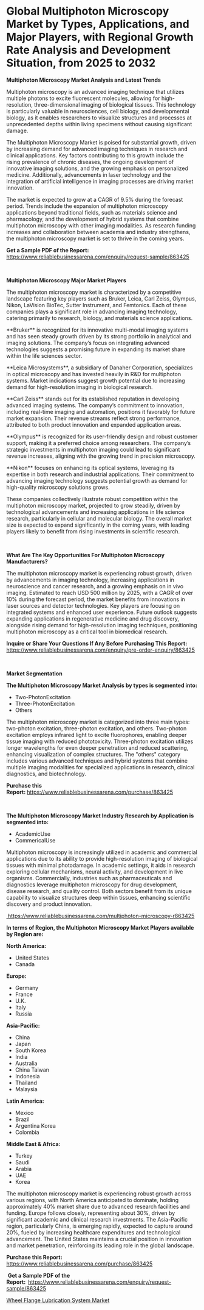 <p><h1>Global Multiphoton Microscopy Market by Types, Applications, and Major Players, with Regional Growth Rate Analysis and Development Situation, from 2025 to 2032</h1></p><p><strong>Multiphoton Microscopy Market Analysis and Latest Trends</strong></p>
<p><p>Multiphoton microscopy is an advanced imaging technique that utilizes multiple photons to excite fluorescent molecules, allowing for high-resolution, three-dimensional imaging of biological tissues. This technology is particularly valuable in neurosciences, cell biology, and developmental biology, as it enables researchers to visualize structures and processes at unprecedented depths within living specimens without causing significant damage.</p><p>The Multiphoton Microscopy Market is poised for substantial growth, driven by increasing demand for advanced imaging techniques in research and clinical applications. Key factors contributing to this growth include the rising prevalence of chronic diseases, the ongoing development of innovative imaging solutions, and the growing emphasis on personalized medicine. Additionally, advancements in laser technology and the integration of artificial intelligence in imaging processes are driving market innovation.</p><p>The market is expected to grow at a CAGR of 9.5% during the forecast period. Trends include the expansion of multiphoton microscopy applications beyond traditional fields, such as materials science and pharmacology, and the development of hybrid systems that combine multiphoton microscopy with other imaging modalities. As research funding increases and collaboration between academia and industry strengthens, the multiphoton microscopy market is set to thrive in the coming years.</p></p>
<p><strong>Get a Sample PDF of the Report:&nbsp;</strong> <a href="https://www.reliablebusinessarena.com/enquiry/request-sample/863425?utm_campaign=3138&utm_medium=2&utm_source=Github&utm_content=ia&utm_term=08042025&utm_id=multiphoton-microscopy">https://www.reliablebusinessarena.com/enquiry/request-sample/863425</a></p>
<p>&nbsp;</p>
<p><strong>Multiphoton Microscopy Major Market Players</strong></p>
<p><p>The multiphoton microscopy market is characterized by a competitive landscape featuring key players such as Bruker, Leica, Carl Zeiss, Olympus, Nikon, LaVision BioTec, Sutter Instrument, and Femtonics. Each of these companies plays a significant role in advancing imaging technology, catering primarily to research, biology, and materials science applications.</p><p>**Bruker** is recognized for its innovative multi-modal imaging systems and has seen steady growth driven by its strong portfolio in analytical and imaging solutions. The company’s focus on integrating advanced technologies suggests a promising future in expanding its market share within the life sciences sector.</p><p>**Leica Microsystems**, a subsidiary of Danaher Corporation, specializes in optical microscopy and has invested heavily in R&D for multiphoton systems. Market indications suggest growth potential due to increasing demand for high-resolution imaging in biological research.</p><p>**Carl Zeiss** stands out for its established reputation in developing advanced imaging systems. The company’s commitment to innovation, including real-time imaging and automation, positions it favorably for future market expansion. Their revenue streams reflect strong performance, attributed to both product innovation and expanded application areas.</p><p>**Olympus** is recognized for its user-friendly design and robust customer support, making it a preferred choice among researchers. The company’s strategic investments in multiphoton imaging could lead to significant revenue increases, aligning with the growing trend in precision microscopy.</p><p>**Nikon** focuses on enhancing its optical systems, leveraging its expertise in both research and industrial applications. Their commitment to advancing imaging technology suggests potential growth as demand for high-quality microscopy solutions grows.</p><p>These companies collectively illustrate robust competition within the multiphoton microscopy market, projected to grow steadily, driven by technological advancements and increasing applications in life science research, particularly in cellular and molecular biology. The overall market size is expected to expand significantly in the coming years, with leading players likely to benefit from rising investments in scientific research.</p></p>
<p>&nbsp;</p>
<p><strong>What Are The Key Opportunities For Multiphoton Microscopy Manufacturers?</strong></p>
<p><p>The multiphoton microscopy market is experiencing robust growth, driven by advancements in imaging technology, increasing applications in neuroscience and cancer research, and a growing emphasis on in vivo imaging. Estimated to reach USD 500 million by 2025, with a CAGR of over 10% during the forecast period, the market benefits from innovations in laser sources and detector technologies. Key players are focusing on integrated systems and enhanced user experience. Future outlook suggests expanding applications in regenerative medicine and drug discovery, alongside rising demand for high-resolution imaging techniques, positioning multiphoton microscopy as a critical tool in biomedical research.</p></p>
<p><strong>Inquire or Share Your Questions If Any Before Purchasing This Report:</strong> <a href="https://www.reliablebusinessarena.com/enquiry/pre-order-enquiry/863425?utm_campaign=3138&utm_medium=2&utm_source=Github&utm_content=ia&utm_term=08042025&utm_id=multiphoton-microscopy">https://www.reliablebusinessarena.com/enquiry/pre-order-enquiry/863425</a></p>
<p>&nbsp;</p>
<p><strong>Market Segmentation</strong></p>
<p><strong>The Multiphoton Microscopy Market Analysis by types is segmented into:</strong></p>
<p><ul><li>Two-PhotonExcitation</li><li>Three-PhotonExcitation</li><li>Others</li></ul></p>
<p><p>The multiphoton microscopy market is categorized into three main types: two-photon excitation, three-photon excitation, and others. Two-photon excitation employs infrared light to excite fluorophores, enabling deeper tissue imaging with reduced phototoxicity. Three-photon excitation utilizes longer wavelengths for even deeper penetration and reduced scattering, enhancing visualization of complex structures. The "others" category includes various advanced techniques and hybrid systems that combine multiple imaging modalities for specialized applications in research, clinical diagnostics, and biotechnology.</p></p>
<p><strong>Purchase this Report:&nbsp;</strong><a href="https://www.reliablebusinessarena.com/purchase/863425?utm_campaign=3138&utm_medium=2&utm_source=Github&utm_content=ia&utm_term=08042025&utm_id=multiphoton-microscopy">https://www.reliablebusinessarena.com/purchase/863425</a></p>
<p>&nbsp;</p>
<p><strong>The Multiphoton Microscopy Market Industry Research by Application is segmented into:</strong></p>
<p><ul><li>AcademicUse</li><li>CommericalUse</li></ul></p>
<p><p>Multiphoton microscopy is increasingly utilized in academic and commercial applications due to its ability to provide high-resolution imaging of biological tissues with minimal photodamage. In academic settings, it aids in research exploring cellular mechanisms, neural activity, and development in live organisms. Commercially, industries such as pharmaceuticals and diagnostics leverage multiphoton microscopy for drug development, disease research, and quality control. Both sectors benefit from its unique capability to visualize structures deep within tissues, enhancing scientific discovery and product innovation.</p></p>
<p><a href="https://www.reliablebusinessarena.com/multiphoton-microscopy-r863425?utm_campaign=3138&utm_medium=2&utm_source=Github&utm_content=ia&utm_term=08042025&utm_id=multiphoton-microscopy">&nbsp;https://www.reliablebusinessarena.com/multiphoton-microscopy-r863425</a></p>
<p><strong>In terms of Region, the Multiphoton Microscopy Market Players available by Region are:</strong></p>
<p>
    <p> <strong> North America: </strong>
        <ul>
            <li>United States</li>
            <li>Canada</li>
        </ul>
        </p> 
    <p> <strong> Europe: </strong>
        <ul>
            <li>Germany</li>
            <li>France</li>
            <li>U.K.</li>
            <li>Italy</li>
            <li>Russia</li>
        </ul>
        </p> 
    <p> <strong> Asia-Pacific: </strong>
        <ul>
            <li>China</li>
            <li>Japan</li>
            <li>South Korea</li>
            <li>India</li>
            <li>Australia</li>
            <li>China Taiwan</li>
            <li>Indonesia</li>
            <li>Thailand</li>
            <li>Malaysia</li>
        </ul>
        </p> 
    <p> <strong> Latin America: </strong>
        <ul>
            <li>Mexico</li>
            <li>Brazil</li>
            <li>Argentina Korea</li>
            <li>Colombia</li>
        </ul>
        </p> 
    <p> <strong> Middle East & Africa: </strong>
        <ul>
            <li>Turkey</li>
            <li>Saudi</li>
            <li>Arabia</li>
            <li>UAE</li>
            <li>Korea</li>
        </ul>
    </p>
    </p>
<p><p>The multiphoton microscopy market is experiencing robust growth across various regions, with North America anticipated to dominate, holding approximately 40% market share due to advanced research facilities and funding. Europe follows closely, representing about 30%, driven by significant academic and clinical research investments. The Asia-Pacific region, particularly China, is emerging rapidly, expected to capture around 20%, fueled by increasing healthcare expenditures and technological advancement. The United States maintains a crucial position in innovation and market penetration, reinforcing its leading role in the global landscape.</p></p>
<p><strong>Purchase this Report: </strong><a href="https://www.reliablebusinessarena.com/purchase/863425?utm_campaign=3138&utm_medium=2&utm_source=Github&utm_content=ia&utm_term=08042025&utm_id=multiphoton-microscopy">https://www.reliablebusinessarena.com/purchase/863425</a></p>
<p>&nbsp;<strong>Get a Sample PDF of the Report:&nbsp;&nbsp;</strong><a href="https://www.reliablebusinessarena.com/enquiry/request-sample/863425?utm_campaign=3138&utm_medium=2&utm_source=Github&utm_content=ia&utm_term=08042025&utm_id=multiphoton-microscopy">https://www.reliablebusinessarena.com/enquiry/request-sample/863425</a></p>
<p><strong></strong></p>
<p><p><a href="https://github.com/momossidram/Market-Research-Report-List-1/blob/main/wheel-flange-lubrication-system-market.md?utm_campaign=3138&utm_medium=2&utm_source=Github&utm_content=ia&utm_term=08042025&utm_id=multiphoton-microscopy">Wheel Flange Lubrication System Market</a></p></p>